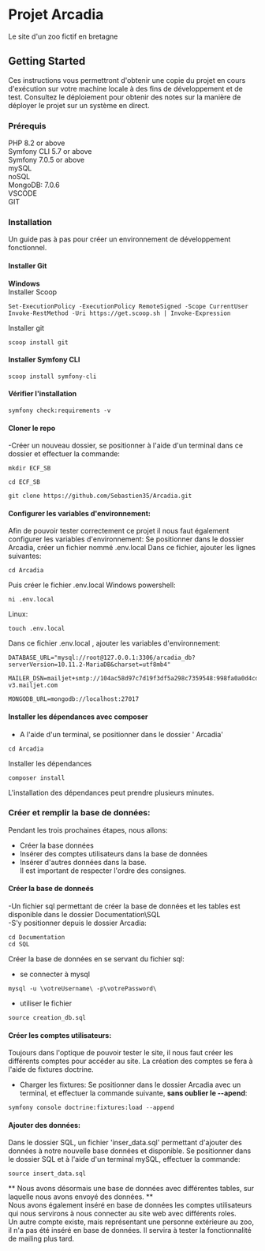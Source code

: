 # __Projet Arcadia__
Le site d'un zoo fictif en bretagne
## __Getting Started__

Ces instructions vous permettront d'obtenir une copie du projet en cours d'exécution sur votre machine locale à des fins de développement et de test. Consultez le déploiement pour obtenir des notes sur la manière de déployer le projet sur un système en direct.

### __Prérequis__

PHP 8.2 or above </br>
Symfony CLI 5.7 or above </br>
Symfony 7.0.5 or above <br />
mySQL </br>
noSQL </br>
MongoDB: 7.0.6 </br>
VSCODE </br>
GIT </br>

### __Installation__
Un guide pas à pas pour créer un environnement de développement fonctionnel.

#### Installer Git

__Windows__ </br>
Installer Scoop
```
Set-ExecutionPolicy -ExecutionPolicy RemoteSigned -Scope CurrentUser
Invoke-RestMethod -Uri https://get.scoop.sh | Invoke-Expression
```
Installer git
```
scoop install git
````

#### Installer Symfony CLI
```
scoop install symfony-cli
```

#### Vérifier l'installation
```
symfony check:requirements -v
```

#### Cloner le repo </br>
-Créer un nouveau dossier, se positionner à l'aide d'un terminal  dans ce dossier et effectuer la commande:
```
mkdir ECF_SB
```
```
cd ECF_SB
```
```
git clone https://github.com/Sebastien35/Arcadia.git
```

#### Configurer les variables d'environnement:

Afin de pouvoir tester correctement ce projet il nous faut également configurer les variables d'environnement:
Se positionner dans le dossier Arcadia, créer un fichier nommé .env.local
Dans ce fichier, ajouter les lignes suivantes:
```
cd Arcadia
```
Puis créer le fichier .env.local
Windows powershell:
```
ni .env.local
```
Linux: 
```
touch .env.local
```
Dans ce fichier .env.local , ajouter les variables d'environnement:

```
DATABASE_URL="mysql://root@127.0.0.1:3306/arcadia_db?serverVersion=10.11.2-MariaDB&charset=utf8mb4" 

MAILER_DSN=mailjet+smtp://104ac58d97c7d19f3df5a298c7359548:998fa0a0d4cdf5f2c4d42d859b8e6fef@in-v3.mailjet.com

MONGODB_URL=mongodb://localhost:27017 
```
#### Installer les dépendances avec composer
- A l'aide d'un terminal, se positionner dans le dossier ' Arcadia'
```
cd Arcadia
```
Installer les dépendances
```
composer install
```
L'installation des dépendances peut prendre plusieurs minutes.
### Créer et remplir la base de données:
Pendant les trois prochaines étapes, nous allons: </br>
- Créer la base données </br>
- Insérer des comptes utilisateurs dans la base de données </br>
- Insérer d'autres données dans la base.  </br>
Il est important de respecter l'ordre des consignes.
#### Créer la base de donneés
-Un fichier sql permettant de créer la base de données et les tables est disponible dans le dossier Documentation\SQL </br>
-S'y positionner depuis le dossier Arcadia:
```
cd Documentation
cd SQL
``` 
Créer la base de données en se servant du fichier sql:
- se connecter à mysql
```
mysql -u \votreUsername\ -p\votrePassword\
````
- utiliser le fichier
```
source creation_db.sql
```
#### Créer les comptes utilisateurs: </br>
Toujours dans l'optique de pouvoir tester le site, il nous faut créer les différents comptes pour accéder au site.
La création des comptes se fera à l'aide de fixtures doctrine.
- Charger les fixtures:
  Se positionner dans le dossier Arcadia avec un terminal, et effectuer la commande suivante, **sans oublier le --apend**:
```
symfony console doctrine:fixtures:load --append
```
#### Ajouter des données: </br>
Dans le dossier SQL, un fichier 'inser_data.sql' permettant d'ajouter des données à notre nouvelle base données et disponible.
Se positionner dans le dossier SQL et à l'aide d'un terminal mySQL, effectuer la commande:
```
source insert_data.sql
```
** Nous avons désormais une base de données avec différentes tables, sur laquelle nous avons envoyé des données. ** </br>
Nous avons également inséré en base de données les comptes utilisateurs qui nous servirons à nous connecter au site web avec différents roles.</br>
Un autre compte existe, mais représentant une personne extérieure au zoo, il n'a pas été inséré en base de données.
Il servira à tester la fonctionnalité de mailing plus tard.





